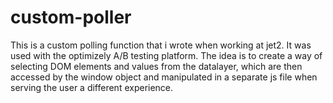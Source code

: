 # custom-poller

This is a custom polling function that i wrote when working at jet2. It was used with the optimizely A/B testing platform. The idea is to create a way of selecting DOM elements and values from the datalayer, which are then accessed by the window object and manipulated in a separate js file when serving the user a different experience.
